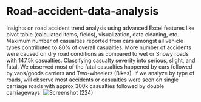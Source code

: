 # Road-accident-data-analysis
Insights on road accident trend analysis using advanced Excel features like pivot table (calculated items, fields), visualization, data cleaning, etc.
Maximum number of casualties reported from cars amongst all vehicle types contributed to 80% of overall casualties.
More number of accidents were caused on dry road conditions as compared to wet or Snowy roads with 147.5k casualties.
Classifying casualty severity into serious, slight, and fatal. We observed most of the fatal casualties happened by cars followed by vans/goods carriers and Two-wheelers (Bikes).
If we analyze by type of roads, will observe most accidents or casualties were seen on single carriage roads with approx 300k casualties followed by double carriageways.
![Screenshot (224)](https://github.com/AbhishekSuneja/Excel_Road-accident-data-analysis/assets/136248049/42edd0ae-7112-4a57-9178-abc36d6f4dcd)
